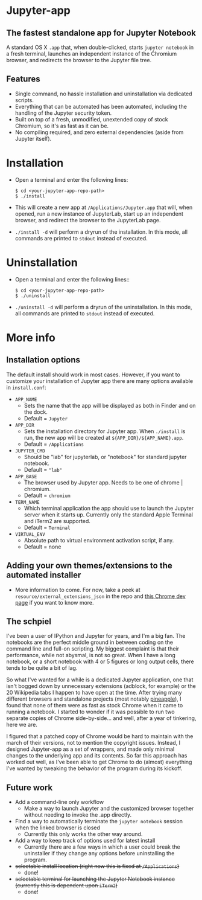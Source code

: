# Jupyter-app

## The fastest standalone app for Jupyter Notebook
A standard OS X `.app` that, when double-clicked, starts `jupyter notebook` in a fresh terminal, launches an independent instance of the Chromium browser, and redirects the browser to the Jupyter file tree.

## Features 
- Single command, no hassle installation and uninstallation via dedicated scripts.
- Everything that can be automated has been automated, including the handling of the Jupyter security token.
- Built on top of a fresh, unmodified, unextended copy of stock Chromium, so it's as fast as it can be.
- No compiling required, and zero external dependencies (aside from Jupyter itself).

# Installation
- Open a terminal and enter the following lines:

    ```
    $ cd <your-jupyter-app-repo-path>
    $ ./install
    ```

- This will create a new app at `/Applications/Jupyter.app` that will, when opened, run a new instance of JupyterLab, start up an independent browser, and redirect the browser to the JupyterLab page.
- `./install -d` will perform a dryrun of the installation. In this mode, all commands are printed to `stdout` instead of executed.

# Uninstallation
- Open a terminal and enter the following lines::
    
    ```
    $ cd <your-jupyter-app-repo-path>
    $ ./uninstall
    ```
- `./uninstall -d` will perform a dryrun of the uninstallation. In this mode, all commands are printed to `stdout` instead of executed.

# More info

## Installation options
The default install should work in most cases. However, if you want to customize your installation of Jupyter app there are many options available in `install.conf`:
- `APP_NAME`
    - Sets the name that the app will be displayed as both in Finder and on the dock.
    - Default = `Jupyter`
- `APP_DIR`
    - Sets the installation directory for Jupyter app. When `./install` is run, the new app will be created at `${APP_DIR}/${APP_NAME}.app`.
    - Default = `/Applications`
- `JUPYTER_CMD`
    - Should be "lab" for jupyterlab, or "notebook" for standard jupyter notebook.
    - Default = `"lab"`
- `APP_BASE`
    - The browser used by Jupyter app. Needs to be one of chrome | chromium.
    - Default = `chromium`
- `TERM_NAME`
    - Which terminal application the app should use to launch the Jupyter server when it starts up. Currently only the standard Apple Terminal and iTerm2 are supported.
    - Default = `Terminal`
- `VIRTUAL_ENV`
    - Absolute path to virtual environment activation script, if any.
    - Default = none
    
## Adding your own themes/extensions to the automated installer
- More information to come. For now, take a peek at `resource/external_extensions_json` in the repo and [this Chrome dev page](https://developer.chrome.com/extensions/external_extensions) if you want to know more.

## The schpiel

I've been a user of IPython and Jupyter for years, and I'm a big fan. The notebooks are the perfect middle ground in between coding on the command line and full-on scripting. My biggest complaint is that their performance, while not abysmal, is not so great. When I have a long notebook, or a short notebook with 4 or 5 figures or long output cells, there tends to be quite a bit of lag.

So what I've wanted for a while is a dedicated Jupyter application, one that isn't bogged down by unnecessary extensions (adblock, for example) or the 20 Wikipedia tabs I happen to have open at the time. After trying many different browsers and standalone projects (most notably [pineapple](https://github.com/nwhitehead/pineapple)), I found that none of them were as fast as stock Chrome when it came to running a notebook. I started to wonder if it was possible to run two separate copies of Chrome side-by-side... and well, after a year of tinkering, here we are.

I figured that a patched copy of Chrome would be hard to maintain with the march of their versions, not to mention the copyright issues. Instead, I designed Jupyter-app as a set of wrappers, and made only minimal changes to the underlying app and its contents. So far this approach has worked out well, as I've been able to get Chrome to do (almost) everything I've wanted by tweaking the behavior of the program during its kickoff.

## Future work
- Add a command-line only workflow
    - Make a way to launch Jupyter and the customized browser together without needing to invoke the .app directly.
- Find a way to automatically terminate the `jupyter notebook` session when the linked browser is closed
    - Currently this only works the other way around.
- Add a way to keep track of options used for latest install
    - Currently there are a few ways in which a user could break the uninstaller if they change any options before uninstalling the program.
- ~~selectable install location (right now this is fixed at `/Applications`)~~
    - done!
- ~~selectable terminal for launching the Jupyter Notebook instance (currently this is dependent upon `iTerm2`)~~
    - done!
    
